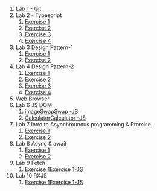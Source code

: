 1. [Lab 1 - Git](https://github.com/tayelemma/CS445-labs/blob/main/Lab1/lab1.pdf)
2. Lab 2 - Typescript
    1. [Exercise 1](./Lab2/exercise1.ts)
    2. [Exercise 2](./Lab2/exercise2.ts)
    3. [Exercise 3](./Lab2/exercise3.js)
    4. [Exercise 4](./Lab2/exercise4.ts)
3. Lab 3 Design Pattern-1
    1. [Exercise 1](./Lab3/exercise1.js)
    2. [Exercise 2](./Lab3/exercise2.js)
4. Lab 4 Design Pattern-2
    1. [Exercise 1](./Lab4/exercise1.ts)
    2. [Exercise 2](./Lab4/exercise2.ts)
    3. [Exercise 3](./Lab4/exercise3.js)
    4. [Exercise 4](./Lab4/exercise4.ts)
5. Web Browser
6. Lab 6 JS DOM
    1. [imageSwap](./Lab6/imageSwap/index.html)[Swap -JS](./Lab6/imageSwap/swap.js)
    2. [Calculator](./Lab6/calculator/index.html)[Calculator -JS](./Lab6/calculator/calculator.js)
7. Lab 7 Intro to Asynchrounous programming & Promise
    1. [Exercise 1](./Lab7/exercise1.js)
    2. [Exercise 2](./Lab7/exercise2.js)
8. Lab 8 Async & await
    1. [Exercise 1](./Lab8/exercise1.js)
    2. [Exercise 2](./Lab8/exercise2.js)
9. Lab 9 Fetch
    1. [Exercise 1](./Lab9/exercise1.html)[Exercise 1-JS](./Lab9/exercise1.js)
10. Lab 10 RXJS
    1. [Exercise 1](./Lab10/index.html)[Exercise 1-JS](./Lab10/main.js)
